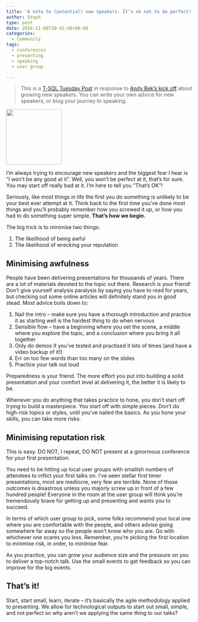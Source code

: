 ```yaml
---
title: 'A note to (potential) new speakers: It’s ok not to be perfect!'
author: Steph
type: post
date: 2016-11-08T10:42:48+00:00
categories:
  - Community
tags:
  - conferences
  - presenting
  - speaking
  - user group

---
```

> This is a [T-SQL Tuesday Post][1] in response to [Andy Bek&#8217;s kick off][2] about growing new speakers. You can write your own advice for new speakers, or blog your journey to speaking.
    
> 
<img src="https://sqlbek.files.wordpress.com/2014/05/tsql2sday150x150.jpg?w=529" width="150" height="150" alt="" class="aligncenter size-medium" /> 

I&#8217;m always trying to encourage new speakers and the biggest fear I hear is &#8220;I won&#8217;t be any good at it&#8221;. Well, you won&#8217;t be perfect at it, that&#8217;s for sure. You may start off really bad at it. I&#8217;m here to tell you &#8220;That&#8217;s OK&#8221;!

Seriously, like most things in life the first you do something is unlikely to be your best ever attempt at it. Think back to the first time you&#8217;ve done most things and you&#8217;ll probably remember how you screwed it up, or how you had to do something super simple. **That&#8217;s how we begin.**

The big trick is to minimise two things:

  1. The likelihood of being awful
  2. The likelihood of wrecking your reputation

## Minimising awfulness

People have been delivering presentations for thousands of years. There are a lot of materials devoted to the topic out there. Research is your friend! Don&#8217;t give yourself analysis paralysis by saying you have to read for years, but checking out some online articles will definitely stand you in good stead. Most advice boils down to:

  1. Nail the intro &#8211; make sure you have a thorough introduction and practice it as starting well is the hardest thing to do when nervous
  2. Sensible flow &#8211; have a beginning where you set the scene, a middle where you explore the topic, and a conclusion where you bring it all together
  3. Only do demos if you&#8217;ve tested and practised it lots of times (and have a video backup of it!)
  4. Err on too few words than too many on the slides
  5. Practice your talk out loud

Preparedness is your friend. The more effort you put into building a solid presentation and your comfort level at delivering it, the better it is likely to be.

Whenever you do anything that takes practice to hone, you don&#8217;t start off trying to build a masterpiece. You start off with simple pieces. Don&#8217;t do high-risk topics or styles, until you&#8217;ve nailed the basics. As you hone your skills, you can take more risks.

## Minimising reputation risk

This is easy. DO NOT, I repeat, DO NOT present at a ginormous conference for your first presentation.

You need to be hitting up local user groups with smallish numbers of attendees to inflict your first talks on. I&#8217;ve seen stellar first timer presentations, most are mediocre, very few are terrible. None of those outcomes is disastrous unless you majorly screw up in front of a few hundred people! Everyone in the room at the user group will think you&#8217;re tremendously brave for getting up and presenting and wants you to succeed.

In terms of which user group to pick, some folks recommend your local one where you are comfortable with the people, and others advise going somewhere far away so the people won&#8217;t know who you are. Go with whichever one scares you less. Remember, you&#8217;re picking the first location to minimise risk, in order, to minimise fear.

As you practice, you can grow your audience size and the pressure on you to deliver a top-notch talk. Use the small events to get feedback so you can improve for the big events.

## That&#8217;s it!

Start, start small, learn, iterate &#8211; it&#8217;s basically the agile methodology applied to presenting. We allow for technological outputs to start out small, simple, and not perfect so why aren&#8217;t we applying the same thing to our talks?

 [1]: http://sqlblog.com/blogs/adam_machanic/archive/2009/11/30/invitation-to-participate-in-t-sql-tuesday-001-date-time-tricks.aspx
 [2]: https://sqlbek.wordpress.com/2016/10/25/t-sql-tuesday-84-growing-new-speakers/